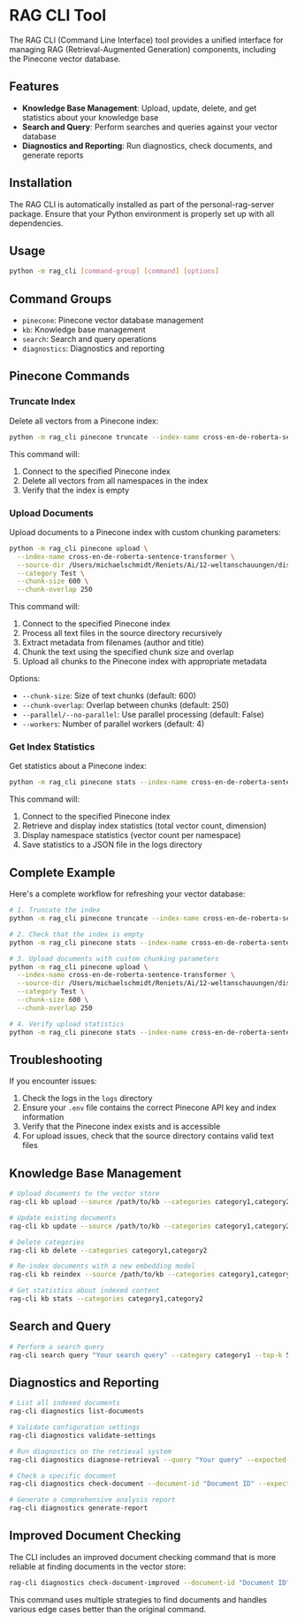 # RAG CLI Tool

The RAG CLI (Command Line Interface) tool provides a unified interface for managing RAG (Retrieval-Augmented Generation) components, including the Pinecone vector database.

## Features

-   **Knowledge Base Management**: Upload, update, delete, and get statistics about your knowledge base
-   **Search and Query**: Perform searches and queries against your vector database
-   **Diagnostics and Reporting**: Run diagnostics, check documents, and generate reports

## Installation

The RAG CLI is automatically installed as part of the personal-rag-server package. Ensure that your Python environment is properly set up with all dependencies.

## Usage

```bash
python -m rag_cli [command-group] [command] [options]
```

## Command Groups

-   `pinecone`: Pinecone vector database management
-   `kb`: Knowledge base management
-   `search`: Search and query operations
-   `diagnostics`: Diagnostics and reporting

## Pinecone Commands

### Truncate Index

Delete all vectors from a Pinecone index:

```bash
python -m rag_cli pinecone truncate --index-name cross-en-de-roberta-sentence-transformer
```

This command will:

1. Connect to the specified Pinecone index
2. Delete all vectors from all namespaces in the index
3. Verify that the index is empty

### Upload Documents

Upload documents to a Pinecone index with custom chunking parameters:

```bash
python -m rag_cli pinecone upload \
  --index-name cross-en-de-roberta-sentence-transformer \
  --source-dir /Users/michaelschmidt/Reniets/Ai/12-weltanschauungen/dist/knowledge_base \
  --category Test \
  --chunk-size 600 \
  --chunk-overlap 250
```

This command will:

1. Connect to the specified Pinecone index
2. Process all text files in the source directory recursively
3. Extract metadata from filenames (author and title)
4. Chunk the text using the specified chunk size and overlap
5. Upload all chunks to the Pinecone index with appropriate metadata

Options:

-   `--chunk-size`: Size of text chunks (default: 600)
-   `--chunk-overlap`: Overlap between chunks (default: 250)
-   `--parallel/--no-parallel`: Use parallel processing (default: False)
-   `--workers`: Number of parallel workers (default: 4)

### Get Index Statistics

Get statistics about a Pinecone index:

```bash
python -m rag_cli pinecone stats --index-name cross-en-de-roberta-sentence-transformer
```

This command will:

1. Connect to the specified Pinecone index
2. Retrieve and display index statistics (total vector count, dimension)
3. Display namespace statistics (vector count per namespace)
4. Save statistics to a JSON file in the logs directory

## Complete Example

Here's a complete workflow for refreshing your vector database:

```bash
# 1. Truncate the index
python -m rag_cli pinecone truncate --index-name cross-en-de-roberta-sentence-transformer

# 2. Check that the index is empty
python -m rag_cli pinecone stats --index-name cross-en-de-roberta-sentence-transformer

# 3. Upload documents with custom chunking parameters
python -m rag_cli pinecone upload \
  --index-name cross-en-de-roberta-sentence-transformer \
  --source-dir /Users/michaelschmidt/Reniets/Ai/12-weltanschauungen/dist/knowledge_base \
  --category Test \
  --chunk-size 600 \
  --chunk-overlap 250

# 4. Verify upload statistics
python -m rag_cli pinecone stats --index-name cross-en-de-roberta-sentence-transformer
```

## Troubleshooting

If you encounter issues:

1. Check the logs in the `logs` directory
2. Ensure your `.env` file contains the correct Pinecone API key and index information
3. Verify that the Pinecone index exists and is accessible
4. For upload issues, check that the source directory contains valid text files

## Knowledge Base Management

```bash
# Upload documents to the vector store
rag-cli kb upload --source /path/to/kb --categories category1,category2

# Update existing documents
rag-cli kb update --source /path/to/kb --categories category1,category2

# Delete categories
rag-cli kb delete --categories category1,category2

# Re-index documents with a new embedding model
rag-cli kb reindex --source /path/to/kb --categories category1,category2

# Get statistics about indexed content
rag-cli kb stats --categories category1,category2
```

## Search and Query

```bash
# Perform a search query
rag-cli search query "Your search query" --category category1 --top-k 5
```

## Diagnostics and Reporting

```bash
# List all indexed documents
rag-cli diagnostics list-documents

# Validate configuration settings
rag-cli diagnostics validate-settings

# Run diagnostics on the retrieval system
rag-cli diagnostics diagnose-retrieval --query "Your query" --expected-doc "Document ID"

# Check a specific document
rag-cli diagnostics check-document --document-id "Document ID" --expected-category "Category"

# Generate a comprehensive analysis report
rag-cli diagnostics generate-report
```

## Improved Document Checking

The CLI includes an improved document checking command that is more reliable at finding documents in the vector store:

```bash
rag-cli diagnostics check-document-improved --document-id "Document ID" --expected-category "Category" --query-match
```

This command uses multiple strategies to find documents and handles various edge cases better than the original command.
